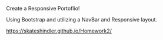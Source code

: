 Create a Responsive Portoflio! 

Using Bootstrap and utilizing a NavBar and Responsive layout.

https://skateshindler.github.io/Homework2/

